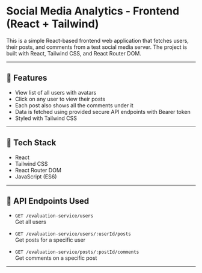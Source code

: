 # Social Media Analytics - Frontend (React + Tailwind)

This is a simple React-based frontend web application that fetches users, their posts, and comments from a test social media server. The project is built with React, Tailwind CSS, and React Router DOM.

---

## 🚀 Features

- View list of all users with avatars
- Click on any user to view their posts
- Each post also shows all the comments under it
- Data is fetched using provided secure API endpoints with Bearer token
- Styled with Tailwind CSS

---

## 🧩 Tech Stack

- React
- Tailwind CSS
- React Router DOM
- JavaScript (ES6)

---

## 🔗 API Endpoints Used

- `GET /evaluation-service/users`  
  Get all users

- `GET /evaluation-service/users/:userId/posts`  
  Get posts for a specific user

- `GET /evaluation-service/posts/:postId/comments`  
  Get comments on a specific post

---
